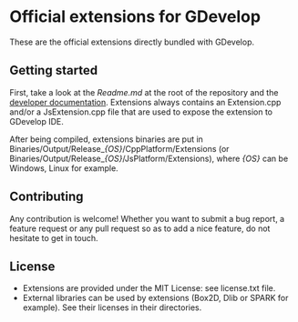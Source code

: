 Official extensions for GDevelop
====================================

These are the official extensions directly bundled with GDevelop.


Getting started
---------------

First, take a look at the *Readme.md* at the root of the repository and the [developer documentation](http://4ian.github.io/GD-Documentation/).
Extensions always contains an Extension.cpp and/or a JsExtension.cpp file that are used
to expose the extension to GDevelop IDE.

After being compiled, extensions binaries are put in Binaries/Output/Release_*{OS}*/CppPlatform/Extensions
(or Binaries/Output/Release_*{OS}*/JsPlatform/Extensions), where *{OS}* can be Windows, Linux
for example.

Contributing
------------

Any contribution is welcome! Whether you want to submit a bug report, a feature request
or any pull request so as to add a nice feature, do not hesitate to get in touch.

License
-------

  * Extensions are provided under the MIT License: see license.txt file.
  * External libraries can be used by extensions (Box2D, Dlib or SPARK for example). See their
licenses in their directories.
